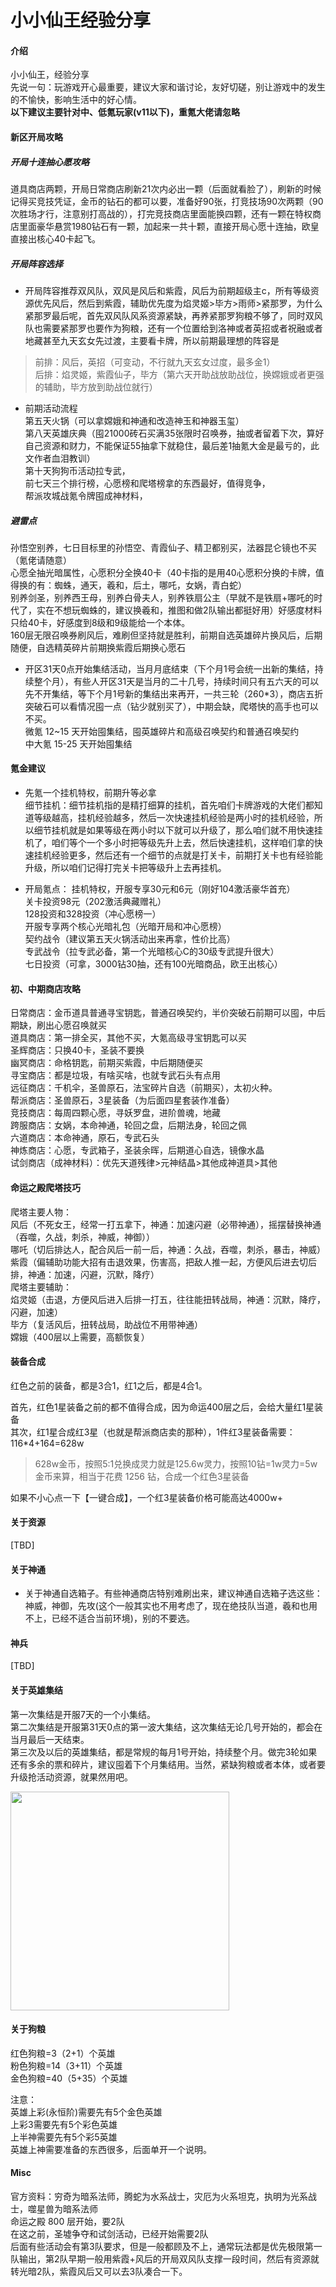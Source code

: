 # 小小仙王经验分享

#### 介绍
小小仙王，经验分享<br>
先说一句：玩游戏开心最重要，建议大家和谐讨论，友好切磋，别让游戏中的发生的不愉快，影响生活中的好心情。<br>
**以下建议主要针对中、低氪玩家(v11以下)，重氪大佬请忽略**

#### 新区开局攻略

##### 开局十连抽心愿攻略
道具商店两颗，开局日常商店刷新21次内必出一颗（后面就看脸了），刷新的时候记得买竞技凭证，金币的钻石的都可以要，准备好90张，打竞技场90次两颗（90次胜场才行，注意别打高战的），打完竞技商店里面能换四颗，还有一颗在特权商店里面豪华悬赏1980钻石有一颗，加起来一共十颗，直接开局心愿十连抽，欧皇直接出核心40卡起飞。

##### 开局阵容选择
* 开局阵容推荐双风队，双风是风后和紫霞，风后为前期超级主c，所有等级资源优先风后，然后到紫霞，辅助优先度为焰灵姬>毕方>雨师>紧那罗，为什么紧那罗最后呢，首先双风队风系资源紧缺，再养紧那罗狗粮不够了，同时双风队也需要紧那罗也要作为狗粮，还有一个位置给到洛神或者英招或者祝融或者地藏甚至九天玄女先过渡，主要看卡牌，所以前期最理想的阵容是
> 前排：风后，英招（可变动，不行就九天玄女过度，最多金1）<br>
> 后排：焰灵姬，紫霞仙子，毕方（第六天开助战放助战位，换嫦娥或者更强的辅助，毕方放到助战位就行）

* 前期活动流程<br>
第五天火锅（可以拿嫦娥和神通和改造神玉和神器玉玺）<br>
第八天英雄庆典（囤21000砖石买满35张限时召唤券，抽或者留着下次，算好自己资源和财力，不能保证55抽拿下就稳住，最后差1抽氪大金是最亏的，此文作者血泪教训）<br>
第十天狗狗币活动拉专武，<br>
前七天三个排行榜，心愿榜和爬塔榜拿的东西最好，值得竞争，<br>
帮派攻城战氪令牌囤成神材料，<br>

##### 避雷点
孙悟空别养，七日目标里的孙悟空、青霞仙子、精卫都别买，法器昆仑镜也不买（氪佬请随意）<br>
心愿全抽光暗属性，心愿积分全换40卡（40卡指的是用40心愿积分换的卡牌，值得换的有：蜘蛛，通天，羲和，后土，哪吒，女娲，青白蛇）<br>
别养剑圣，别养西王母，别养白骨夫人，别养铁扇公主（早就不是铁扇+哪吒的时代了，实在不想玩蜘蛛的，建议换羲和，推图和做2队输出都挺好用）好感度材料只给40卡，好感度到8级和9级能给一个本体。<br>
160层无限召唤券刷风后，难刷但坚持就是胜利，前期自选英雄碎片换风后，后期随便，自选精英碎片前期换紫霞后期换心愿石<br>
* 开区31天0点开始集结活动，当月月底结束（下个月1号会统一出新的集结，持续整个月），有些人开区31天是当月的二十几号，持续时间只有五六天的可以先不开集结，等下个月1号新的集结出来再开，一共三轮（260*3），商店五折突破石可以看情况囤一点（钻少就别买了），中期会缺，爬塔快的高手也可以不买。<br>
微氪 12~15 天开始囤集结，囤英雄碎片和高级召唤契约和普通召唤契约<br>
中大氪 15-25 天开始囤集结<br>

#### 氪金建议
* 先氪一个挂机特权，前期升等必拿<br>
细节挂机：细节挂机指的是精打细算的挂机，首先咱们卡牌游戏的大佬们都知道等级越高，挂机经验越多，然后一次快速挂机经验是两小时的挂机经验，所以细节挂机就是如果等级在两小时以下就可以升级了，那么咱们就不用快速挂机了，咱们等个一个多小时把等级先升上去，然后快速挂机，这样咱们拿的快速挂机经验更多，然后还有一个细节的点就是打关卡，前期打关卡也有经验能升级，所以咱们记得打完关卡把等级升上去再挂机。

* 开局氪点：
挂机特权，开服专享30元和6元（刚好104激活豪华首充）<br>
关卡投资98元（202激活典藏赠礼）<br>
128投资和328投资（冲心愿榜一）<br>
开服专享两个核心光暗礼包（光暗开局和冲心愿榜）<br>
契约战令（建议第五天火锅活动出来再拿，性价比高）<br>
专武战令（拉专武必备，第一个光暗核心C的30级专武提升很大）<br>
七日投资（可拿，3000钻30抽，还有100光暗商品，欧王出核心）<br>

#### 初、中期商店攻略
日常商店：金币道具普通寻宝钥匙，普通召唤契约，半价突破石前期可以囤，中后期缺，刷出心愿召唤就买<br>
道具商店：第一排全买，其他不买，大氪高级寻宝钥匙可以买<br>
圣辉商店：只换40卡，圣装不要换<br>
幽冥商店：命格钥匙，前期买紫霞，中后期随便买<br>
寻宝商店：都是垃圾，有啥买啥，也就专武石头有点用<br>
远征商店：千机伞，圣兽原石，法宝碎片自选（前期买），太初火种。<br>
帮派商店：圣兽原石，3星装备（为后面四星套装作准备）<br>
竞技商店：每周四颗心愿，寻妖罗盘，进阶兽魂，地藏<br>
跨服商店：女娲，本命神通，轮回之盘，后期法身，轮回之佩<br>
六道商店：本命神通，原石，专武石头<br>
神炼商店：心愿，专武箱子，圣装余晖，后期道心自选，镜像水晶<br>
试剑商店（成神材料）：优先天道残律>元神结晶>其他成神道具>其他<br>


#### 命运之殿爬塔技巧
爬塔主要人物：<br>
风后（不死女王，经常一打五拿下，神通：加速闪避（必带神通），摇摆替换神通（吞噬，久战，刺杀，神威，神御））<br>
哪吒（切后排达人，配合风后一前一后，神通：久战，吞噬，刺杀，暴击，神威）<br>
紫霞（偏辅助功能大招有击退效果，伤害高，把敌人推一起，方便风后进去切后排，神通：加速，闪避，沉默，降疗）<br>
爬塔主要辅助：<br>
焰灵姬（击退，方便风后进入后排一打五，往往能扭转战局，神通：沉默，降疗，闪避，加速）<br>
毕方（复活风后，扭转战局，助战位不用带神通）<br>
嫦娥（400层以上需要，高额恢复）<br>

#### 装备合成
红色之前的装备，都是3合1，红1之后，都是4合1。<br>

首先，红色1星装备之前的都不值得合成，因为命运400层之后，会给大量红1星装备<br>
其次，红1星合成红3星（也就是帮派商店卖的那种），1件红3星装备需要：116*4+164=628w<br>
> 628w金币，按照5:1兑换成灵力就是125.6w灵力，按照10钻=1w灵力=5w金币来算，相当于花费 1256 钻，合成一个红色3星装备<br>

如果不小心点一下【一键合成】，一个红3星装备价格可能高达4000w+


#### 关于资源
[TBD]

#### 关于神通
* 关于神通自选箱子。有些神通商店特别难刷出来，建议神通自选箱子选这些：神威，神御，先攻(这个一般其实也不用考虑了，现在绝技队当道，羲和也用不上，已经不适合当前环境)，别的不要选。

#### 神兵
[TBD]

#### 关于英雄集结
第一次集结是开服7天的一个小集结。<br>
第二次集结是开服第31天0点的第一波大集结，这次集结无论几号开始的，都会在当月最后一天结束。<br>
第三次及以后的英雄集结，都是常规的每月1号开始，持续整个月。做完3轮如果还有多余的票和碎片，建议囤着下个月集结用。当然，紧缺狗粮或者本体，或者要升级抢活动资源，就果然用吧。

<div align="left">
<img src=./res/英雄集结.png width=350/>
</div>

<!-- ![英雄集结资源](./res/英雄集结.png =600*) -->


#### 关于狗粮

红色狗粮=3（2+1）个英雄<br>
粉色狗粮=14（3+11）个英雄<br>
金色狗粮=40（5+35）个英雄<br>

注意：<br>
英雄上彩(永恒阶)需要先有5个金色英雄<br>
上彩3需要先有5个彩色英雄<br>
上半神需要先有5个彩5英雄<br>
英雄上神需要准备的东西很多，后面单开一个说明。

#### Misc
官方资料：穷奇为暗系法师，腾蛇为水系战士，灾厄为火系坦克，执明为光系战士，噬星兽为暗系法师<br>
命运之殿 800 层开始，要2队<br>
在这之前，圣墟争夺和试剑活动，已经开始需要2队<br>
后面有些活动会有第3队要求，但是一般都顾及不上，通常玩法都是优先极限第一队输出，第2队早期一般用紫霞+风后的开局双风队支撑一段时间，然后有资源就转光暗2队，紫霞风后又可以去3队凑合一下。


